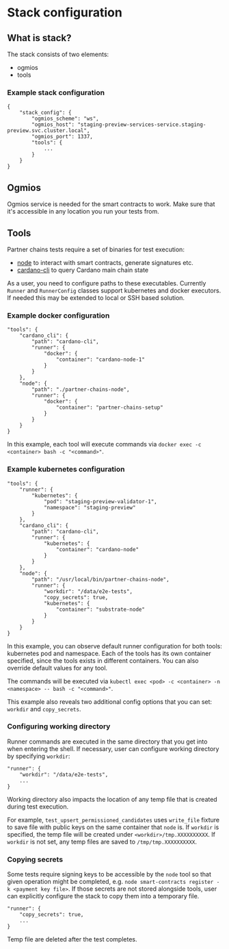 # Stack configuration

## What is stack?

The stack consists of two elements:
- ogmios
- tools

### Example stack configuration

```
{
    "stack_config": {
        "ogmios_scheme": "ws",
        "ogmios_host": "staging-preview-services-service.staging-preview.svc.cluster.local",
        "ogmios_port": 1337,
        "tools": {
            ...
        }
    }
}
```

## Ogmios

Ogmios service is needed for the smart contracts to work. Make sure that it's accessible in any location you run your tests from.

## Tools

Partner chains tests require a set of binaries for test execution:
- [node](https://github.com/input-output-hk/partner-chains) to interact with smart contracts, generate signatures etc.
- [cardano-cli](https://github.com/IntersectMBO/cardano-node?tab=readme-ov-file#using-cardano-cli) to query Cardano main chain state

As a user, you need to configure paths to these executables. Currently `Runner` and `RunnerConfig` classes support kubernetes and docker executors. If needed this may be extended to local or SSH based solution.

### Example docker configuration

```
"tools": {
    "cardano_cli": {
        "path": "cardano-cli",
        "runner": {
            "docker": {
                "container": "cardano-node-1"
            }
        }
    },
    "node": {
        "path": "./partner-chains-node",
        "runner": {
            "docker": {
                "container": "partner-chains-setup"
            }
        }
    }
}
```

In this example, each tool will execute commands via `docker exec -c <container> bash -c "<command>"`.

### Example kubernetes configuration

```
"tools": {
    "runner": {
        "kubernetes": {
            "pod": "staging-preview-validator-1",
            "namespace": "staging-preview"
        }
    },
    "cardano_cli": {
        "path": "cardano-cli",
        "runner": {
            "kubernetes": {
                "container": "cardano-node"
            }
        }
    },
    "node": {
        "path": "/usr/local/bin/partner-chains-node",
        "runner": {
            "workdir": "/data/e2e-tests",
            "copy_secrets": true,
            "kubernetes": {
                "container": "substrate-node"
            }
        }
    }
}
```

In this example, you can observe default runner configuration for both tools: kubernetes pod and namespace.
Each of the tools has its own container specified, since the tools exists in different containers.
You can also override default values for any tool.

The commands will be executed via `kubectl exec <pod> -c <container> -n <namespace> -- bash -c "<command>"`.

This example also reveals two additional config options that you can set: `workdir` and `copy_secrets`.

### Configuring working directory

Runner commands are executed in the same directory that you get into when entering the shell.
If necessary, user can configure working directory by specifying `workdir`:
```
"runner": {
    "workdir": "/data/e2e-tests",
    ...
}
```

Working directory also impacts the location of any temp file that is created during test execution.

For example, `test_upsert_permissioned_candidates` uses `write_file` fixture to save file with public keys on the same container that `node` is.
If `workdir` is specified, the temp file will be created under `<workdir>/tmp.XXXXXXXXXX`.
If `workdir` is not set, any temp files are saved to `/tmp/tmp.XXXXXXXXXX`.

### Copying secrets

Some tests require signing keys to be accessible by the `node` tool so that given operation might be completed, e.g. `node smart-contracts register -k <payment key file>`.
If those secrets are not stored alongside tools, user can explicitly configure the stack to copy them into a temporary file.
```
"runner": {
    "copy_secrets": true,
    ...
}
```

Temp file are deleted after the test completes.
